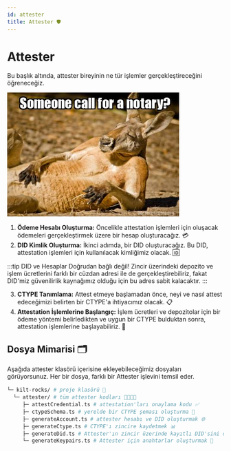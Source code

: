 ```yaml
---
id: attester
title: Attester 🛡️
---
```


# Attester 

Bu başlık altında, attester bireyinin ne tür işlemler gerçekleştireceğini öğreneceğiz.

![alternative text](../../../static/img/kilt/attesterr.jpeg "Welcome")

1. **Ödeme Hesabı Oluşturma:**  Öncelikle attestation işlemleri için oluşacak ödemeleri gerçekleştirmek üzere bir hesap oluşturacağız. 💳
2. **DID Kimlik Oluşturma:** İkinci adımda, bir DID oluşturacağız. Bu DID, attestation işlemleri için kullanılacak kimliğimiz olacak. 🆔

:::tip DID ve Hesaplar Doğrudan bağlı değil! 
Zincir üzerindeki depozito ve işlem ücretlerini farklı bir cüzdan adresi ile de gerçekleştirebiliriz, fakat DID'miz güvenilirlik kaynağımız olduğu için bu adres sabit kalacaktır.
:::

3. **CTYPE Tanımlama:** Attest etmeye başlamadan önce, neyi ve nasıl attest edeceğimizi belirten bir CTYPE'a ihtiyacımız olacak. 📋
4. **Attestation İşlemlerine Başlangıç:** İşlem ücretleri ve depozitolar için bir ödeme yöntemi belirledikten ve uygun bir CTYPE bulduktan sonra, attestation işlemlerine başlayabiliriz. 🚀

## Dosya Mimarisi 🗂️

Aşağıda attester klasörü içerisine ekleyebileceğimiz dosyaları görüyorsunuz. Her bir dosya, farklı bir Attester işlevini temsil eder.

```bash
└─ kilt-rocks/ # proje klasörü 📁
  └─ attester/ # tüm attester kodları 👩‍💻👨‍💻
     ├─ attestCredential.ts # attestation'ları onaylama kodu ✅
     ├─ ctypeSchema.ts # yerelde bir CTYPE şeması oluşturma 📑
     ├─ generateAccount.ts # attester hesabı ve DID oluşturmak 🌐
     ├─ generateCtype.ts # CTYPE'ı zincire kaydetmek 📊
     ├─ generateDid.ts # Attester'ın zincir üzerinde kayıtlı DID'sini oluşturmak 🆔
     └─ generateKeypairs.ts # Attester için anahtarlar oluşturmak 🔐
```
